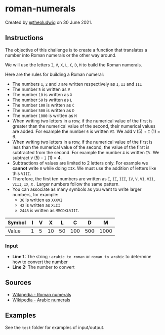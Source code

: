 # roman-numerals

Created by [@theoludwig](https://github.com/theoludwig) on 30 June 2021.

## Instructions

The objective of this challenge is to create a function that translates a number into Roman numerals or the other way around.

We will use the letters `I`, `V`, `X`, `L`, `C`, `D`, `M` to build the Roman numerals.

Here are the rules for building a Roman numeral:

- The numbers `1`, `2` and `3` are written respectively as `I`, `II` and `III`
- The number `5` is written as `V`
- The number `10` is written as `X`
- The number `50` is written as `L`
- The number `100` is written as `C`
- The number `500` is written as `D`
- The number `1000` is written as `M`
- When writing two letters in a row, if the numerical value of the first is greater than the numerical value of the second, their numerical values ​​are added. For example the number `6` is written `VI`. We add `V` (5) + `I` (1) = 6.
- When writing two letters in a row, if the numerical value of the first is less than the numerical value of the second, the value of the first is subtracted from the second. For example the number `4` is written `IV`. We subtract `V` (5) - `I` (1) = 4.
- Subtractions of values ​​are limited to 2 letters only. For example we **cannot** write `8` while doing `IIX`. We must use the addition of letters like this `VIII`.
- Therefore, the first ten numbers are written as `I`, `II`, `III`, `IV`, `V`, `VI`, `VII`, `VIII`, `IX`, `X` . Larger numbers follow the same pattern.
- You can associate as many symbols as you want to write larger numbers, for example:
  - `36` is written as `XXXVI`
  - `42` is written as `XLII`
  - `2448` is written as `MMCDXLVIII`.

| Symbol | I | V | X  | L  | C   | D   | M    |
|--------|---|---|----|----|-----|-----|------|
| Value  | 1 | 5 | 10 | 50 | 100 | 500 | 1000 |

### Input

- **Line 1:** The string : `arabic to roman` or `roman to arabic` to determine how to convert the number
- **Line 2:** The number to convert

## Sources

- [Wikipedia - Roman numerals](https://en.wikipedia.org/wiki/Roman_numerals)
- [Wikipedia - Arabic numerals](https://en.wikipedia.org/wiki/Arabic_numerals)

## Examples

See the `test` folder for examples of input/output.
